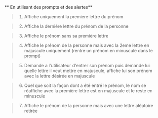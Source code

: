** En utilisant des prompts et des alertes**

> 1. Affiche uniquement la premiere lettre du prénom

> 2. Affiche la dernière lettre du prénom de la personne

> 3. Affiche le prénom sans sa première lettre

> 4. Affiche le prénom de la personne mais avec la 2eme lettre en majuscule uniquement (rentre un prénom en minuscule dans le prompt)

> 5. Demande a l'utilisateur d'entrer son prénom puis demande lui quelle lettre il veut mettre en majuscule, affiche lui son prénom avec la lettre désirée en majuscule

> 6. Quel que soit la façon dont a été entré le prénom, le nom se réaffiche avec la première lettre est en majuscule et le reste en minuscule

> 7. Affiche le prénom de la personne mais avec une lettre aléatoire retirée
